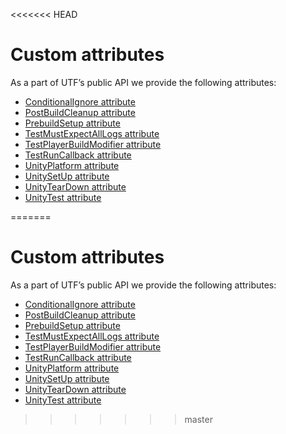 <<<<<<< HEAD
# Custom attributes

As a part of UTF’s public API we provide the following attributes:

* [ConditionalIgnore attribute](./reference-attribute-conditionalignore.md)
* [PostBuildCleanup attribute](./reference-setup-and-cleanup.md#prebuildsetup-and-postbuildcleanup)
* [PrebuildSetup attribute](./reference-setup-and-cleanup.md#prebuildsetup-and-postbuildcleanup)
* [TestMustExpectAllLogs attribute](./reference-attribute-testmustexpectalllogs.md)
* [TestPlayerBuildModifier attribute](./reference-attribute-testplayerbuildmodifier.md)
* [TestRunCallback attribute](./reference-attribute-testruncallback.md)
* [UnityPlatform attribute](./reference-attribute-unityplatform.md)
* [UnitySetUp attribute](./reference-actions-outside-tests.md#unitysetup-and-unityteardown)
* [UnityTearDown attribute](./reference-actions-outside-tests.md#unitysetup-and-unityteardown)
* [UnityTest attribute](./reference-attribute-unitytest.md)

=======
# Custom attributes

As a part of UTF’s public API we provide the following attributes:

* [ConditionalIgnore attribute](./reference-attribute-conditionalignore.md)
* [PostBuildCleanup attribute](./reference-setup-and-cleanup.md#prebuildsetup-and-postbuildcleanup)
* [PrebuildSetup attribute](./reference-setup-and-cleanup.md#prebuildsetup-and-postbuildcleanup)
* [TestMustExpectAllLogs attribute](./reference-attribute-testmustexpectalllogs.md)
* [TestPlayerBuildModifier attribute](./reference-attribute-testplayerbuildmodifier.md)
* [TestRunCallback attribute](./reference-attribute-testruncallback.md)
* [UnityPlatform attribute](./reference-attribute-unityplatform.md)
* [UnitySetUp attribute](./reference-actions-outside-tests.md#unitysetup-and-unityteardown)
* [UnityTearDown attribute](./reference-actions-outside-tests.md#unitysetup-and-unityteardown)
* [UnityTest attribute](./reference-attribute-unitytest.md)

>>>>>>> master
